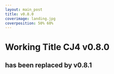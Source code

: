 ```yaml
---
layout: main_post
title: v0.8.0
coverimage: landing.jpg
coverposition: 50% 60%
---
```

# Working Title CJ4 v0.8.0
## has been replaced by v0.8.1